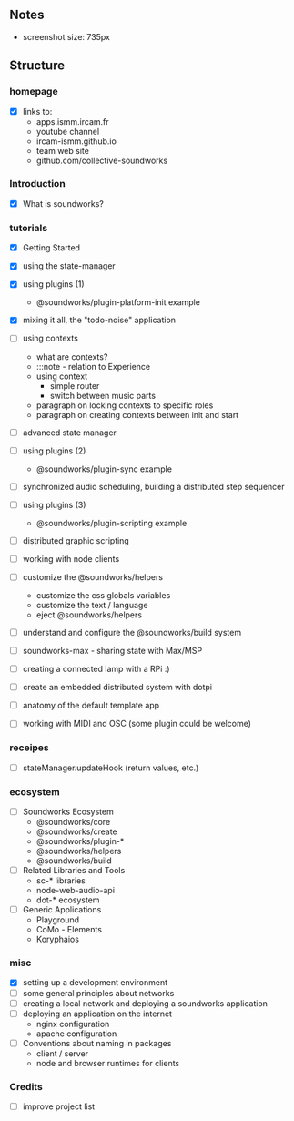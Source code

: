 ## Notes

- screenshot size: 735px

## Structure

### homepage

- [x] links to:
  + apps.ismm.ircam.fr
  + youtube channel
  + ircam-ismm.github.io
  + team web site
  + github.com/collective-soundworks

### Introduction

- [x] What is soundworks?

### tutorials

- [x] Getting Started
- [x] using the state-manager
- [x] using plugins (1)
  + @soundworks/plugin-platform-init example
- [x] mixing it all, the "todo-noise" application
- [ ] using contexts
  + what are contexts?
  + :::note - relation to Experience
  + using context
    * simple router
    * switch between music parts
  + paragraph on locking contexts to specific roles
  + paragraph on creating contexts between init and start
- [ ] advanced state manager
- [ ] using plugins (2)
  * @soundworks/plugin-sync example
- [ ] synchronized audio scheduling, building a distributed step sequencer
- [ ] using plugins (3)
  * @soundworks/plugin-scripting example
- [ ] distributed graphic scripting 
- [ ] working with node clients
- [ ] customize the @soundworks/helpers
  + customize the css globals variables
  + customize the text / language
  + eject @soundworks/helpers
  
- [ ] understand and configure the @soundworks/build system
- [ ] soundworks-max - sharing state with Max/MSP
- [ ] creating a connected lamp with a RPi :)
- [ ] create an embedded distributed system with dotpi
- [ ] anatomy of the default template app
- [ ] working with MIDI and OSC (some plugin could be welcome)

### receipes

- [ ] stateManager.updateHook (return values, etc.)

### ecosystem

- [ ] Soundworks Ecosystem
  + @soundworks/core
  + @soundworks/create
  + @soundworks/plugin-*
  + @soundworks/helpers
  + @soundworks/build
- [ ] Related Libraries and Tools
  + sc-* libraries
  + node-web-audio-api
  + dot-* ecosystem
- [ ] Generic Applications
  + Playground
  + CoMo - Elements
  + Koryphaios

### misc

- [x] setting up a development environment
- [ ] some general principles about networks
- [ ] creating a local network and deploying a soundworks application
- [ ] deploying an application on the internet
  + nginx configuration
  + apache configuration
- [ ] Conventions about naming in packages
  + client / server
  + node and browser runtimes for clients

### Credits

- [ ] improve project list



